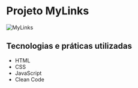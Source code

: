 # Projeto MyLinks

![MyLinks](https://user-images.githubusercontent.com/10732321/182958110-14024dbf-d4fd-457b-b016-2ad73cab9fed.png)

## Tecnologias e práticas utilizadas
- HTML
- CSS
- JavaScript
- Clean Code
